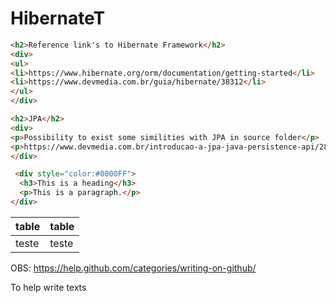# HibernateT


```html
<h2>Reference link's to Hibernate Framework</h2>
<div>
<ul>
<li>https://www.hibernate.org/orm/documentation/getting-started</li>
<li>https://www.devmedia.com.br/guia/hibernate/38312</li>
</ul>
</div>

<h2>JPA</h2>
<div>
<p>Possibility to exist some similities with JPA in source folder</p>
<p>https://www.devmedia.com.br/introducao-a-jpa-java-persistence-api/28173</p>
</div>

 <div style="color:#0000FF">
  <h3>This is a heading</h3>
  <p>This is a paragraph.</p>
</div> 

```

|table|table|
|-----|-----|
|teste|teste|


OBS: https://help.github.com/categories/writing-on-github/
<p>To help write texts<p/>
